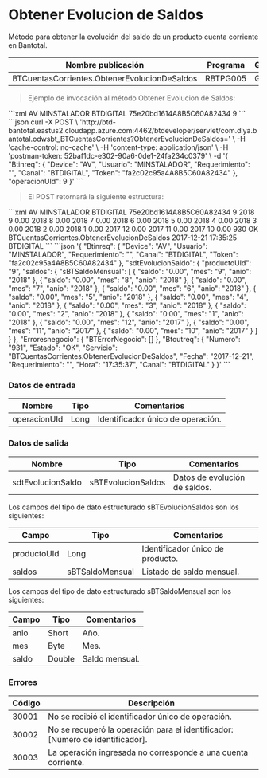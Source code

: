 # Obtener Evolucion de Saldos 

Método para obtener la evolución del saldo de un producto cuenta corriente en Bantotal. 

Nombre publicación | Programa | Global/País 
--------- | ----------- | ----------- 
BTCuentasCorrientes.ObtenerEvolucionDeSaldos | RBTPG005 | Global 

> Ejemplo de invocación al método Obtener Evolucion de Saldos: 

<code-group> 
<code-block title="XML" active> 
```xml 
<soapenv:Envelope xmlns:soapenv="http://schemas.xmlsoap.org/soap/envelope/" xmlns:bts="http://uy.com.dlya.bantotal/BTSOA/"> 
   <soapenv:Header/> 
   <soapenv:Body> 
      <bts:BTCuentasCorrientes.ObtenerEvolucionDeSaldos> 
         <bts:Btinreq> 
            <bts:Device>AV</bts:Device> 
            <bts:Usuario>MINSTALADOR</bts:Usuario> 
            <bts:Requerimiento/> 
            <bts:Canal>BTDIGITAL</bts:Canal> 
            <bts:Token>75e20bd1614A8B5C60A82434</bts:Token> 
         </bts:Btinreq> 
         <bts:operacionUId>9</bts:operacionUId> 
      </bts:BTCuentasCorrientes.ObtenerEvolucionDeSaldos> 
   </soapenv:Body> 
</soapenv:Envelope> 
``` 
</code-block> 

<code-block title="JSON"> 
```json 
curl -X POST \ 
  'http://btd-bantotal.eastus2.cloudapp.azure.com:4462/btdeveloper/servlet/com.dlya.bantotal.odwsbt_BTCuentasCorrientes?ObtenerEvolucionDeSaldos=' \ 
  -H 'cache-control: no-cache' \ 
  -H 'content-type: application/json' \ 
  -H 'postman-token: 52baf1dc-e302-90a6-0de1-24fa234c0379' \ 
  -d '{ 
	"Btinreq": { 
		"Device": "AV", 
		"Usuario": "MINSTALADOR", 
		"Requerimiento": "", 
		"Canal": "BTDIGITAL", 
		"Token": "fa2c02c95a4A8B5C60A82434" 
	}, 
    "operacionUId": 9 
}' 
``` 
</code-block> 
</code-group> 

> El POST retornará la siguiente estructura: 

<code-group> 
<code-block title="XML" active> 
```xml 
<SOAP-ENV:Envelope xmlns:SOAP-ENV="http://schemas.xmlsoap.org/soap/envelope/" xmlns:xsd="http://www.w3.org/2001/XMLSchema" xmlns:SOAP-ENC="http://schemas.xmlsoap.org/soap/encoding/" xmlns:xsi="http://www.w3.org/2001/XMLSchema-instance"> 
   <SOAP-ENV:Body> 
      <BTCuentasCorrientes.ObtenerEvolucionDeSaldosResponse xmlns="http://uy.com.dlya.bantotal/BTSOA/"> 
         <Btinreq> 
            <Device>AV</Device> 
            <Usuario>MINSTALADOR</Usuario> 
            <Requerimiento/> 
            <Canal>BTDIGITAL</Canal> 
            <Token>75e20bd1614A8B5C60A82434</Token> 
         </Btinreq> 
         <sdtEvolucionSaldo> 
            <productoUId>9</productoUId> 
            <saldos> 
               <sBTSaldoMensual> 
                  <anio>2018</anio> 
                  <mes>9</mes> 
                  <saldo>0.00</saldo> 
               </sBTSaldoMensual> 
               <sBTSaldoMensual> 
                  <anio>2018</anio> 
                  <mes>8</mes> 
                  <saldo>0.00</saldo> 
               </sBTSaldoMensual> 
               <sBTSaldoMensual> 
                  <anio>2018</anio> 
                  <mes>7</mes> 
                  <saldo>0.00</saldo> 
               </sBTSaldoMensual> 
               <sBTSaldoMensual> 
                  <anio>2018</anio> 
                  <mes>6</mes> 
                  <saldo>0.00</saldo> 
               </sBTSaldoMensual> 
               <sBTSaldoMensual> 
                  <anio>2018</anio> 
                  <mes>5</mes> 
                  <saldo>0.00</saldo> 
               </sBTSaldoMensual> 
               <sBTSaldoMensual> 
                  <anio>2018</anio> 
                  <mes>4</mes> 
                  <saldo>0.00</saldo> 
               </sBTSaldoMensual> 
               <sBTSaldoMensual> 
                  <anio>2018</anio> 
                  <mes>3</mes> 
                  <saldo>0.00</saldo> 
               </sBTSaldoMensual> 
               <sBTSaldoMensual> 
                  <anio>2018</anio> 
                  <mes>2</mes> 
                  <saldo>0.00</saldo> 
               </sBTSaldoMensual> 
               <sBTSaldoMensual> 
                  <anio>2018</anio> 
                  <mes>1</mes> 
                  <saldo>0.00</saldo> 
               </sBTSaldoMensual> 
               <sBTSaldoMensual> 
                  <anio>2017</anio> 
                  <mes>12</mes> 
                  <saldo>0.00</saldo> 
               </sBTSaldoMensual> 
               <sBTSaldoMensual> 
                  <anio>2017</anio> 
                  <mes>11</mes> 
                  <saldo>0.00</saldo> 
               </sBTSaldoMensual> 
               <sBTSaldoMensual> 
                  <anio>2017</anio> 
                  <mes>10</mes> 
                  <saldo>0.00</saldo> 
               </sBTSaldoMensual> 
            </saldos> 
         </sdtEvolucionSaldo> 
         <Erroresnegocio></Erroresnegocio> 
         <Btoutreq> 
            <Numero>930</Numero> 
            <Estado>OK</Estado> 
            <Servicio>BTCuentasCorrientes.ObtenerEvolucionDeSaldos</Servicio> 
            <Fecha>2017-12-21</Fecha> 
            <Requerimiento/> 
            <Hora>17:35:25</Hora> 
            <Canal>BTDIGITAL</Canal> 
         </Btoutreq> 
      </BTCuentasCorrientes.ObtenerEvolucionDeSaldosResponse> 
   </SOAP-ENV:Body> 
</SOAP-ENV:Envelope> 
``` 
</code-block> 

<code-block title="JSON"> 
```json 
'{ 
	"Btinreq": { 
		"Device": "AV", 
		"Usuario": "MINSTALADOR", 
		"Requerimiento": "", 
		"Canal": "BTDIGITAL", 
		"Token": "fa2c02c95a4A8B5C60A82434" 
	}, 
    "sdtEvolucionSaldo": { 
        "productoUId": "9", 
        "saldos": { 
            "sBTSaldoMensual": [ 
                { 
                    "saldo": "0.00", 
                    "mes": "9", 
                    "anio": "2018" 
                }, 
                { 
                    "saldo": "0.00", 
                    "mes": "8", 
                    "anio": "2018" 
                }, 
                { 
                    "saldo": "0.00", 
                    "mes": "7", 
                    "anio": "2018" 
                }, 
                { 
                    "saldo": "0.00", 
                    "mes": "6", 
                    "anio": "2018" 
                }, 
                { 
                    "saldo": "0.00", 
                    "mes": "5", 
                    "anio": "2018" 
                }, 
                { 
                    "saldo": "0.00", 
                    "mes": "4", 
                    "anio": "2018" 
                }, 
                { 
                    "saldo": "0.00", 
                    "mes": "3", 
                    "anio": "2018" 
                }, 
                { 
                    "saldo": "0.00", 
                    "mes": "2", 
                    "anio": "2018" 
                }, 
                { 
                    "saldo": "0.00", 
                    "mes": "1", 
                    "anio": "2018" 
                }, 
                { 
                    "saldo": "0.00", 
                    "mes": "12", 
                    "anio": "2017" 
                }, 
                { 
                    "saldo": "0.00", 
                    "mes": "11", 
                    "anio": "2017" 
                }, 
                { 
                    "saldo": "0.00", 
                    "mes": "10", 
                    "anio": "2017" 
                } 
            ] 
        } 
    }, 
    "Erroresnegocio": { 
        "BTErrorNegocio": [] 
    }, 
    "Btoutreq": { 
        "Numero": "931", 
        "Estado": "OK", 
        "Servicio": "BTCuentasCorrientes.ObtenerEvolucionDeSaldos", 
        "Fecha": "2017-12-21", 
        "Requerimiento": "", 
        "Hora": "17:35:37", 
        "Canal": "BTDIGITAL" 
    } 
}' 
``` 
</code-block> 
</code-group> 

### Datos de entrada 

Nombre | Tipo | Comentarios 
--------- | ----------- | ----------- 
operacionUId | Long | Identificador único de operación. 

### Datos de salida 

Nombre | Tipo | Comentarios 
--------- | ----------- | ----------- 
sdtEvolucionSaldo | sBTEvolucionSaldos | Datos de evolución de saldos. 

Los campos del tipo de dato estructurado sBTEvolucionSaldos son los siguientes: 

Campo | Tipo | Comentarios 
--------- | ----------- | ----------- 
productoUId | Long | Identificador único de producto. 
saldos | sBTSaldoMensual | Listado de saldo mensual. 

Los campos del tipo de dato estructurado sBTSaldoMensual son los siguientes:  

Campo | Tipo | Comentarios 
--------- | ----------- | ----------- 
anio | Short | Año. 
mes | Byte | Mes. 
saldo | Double | Saldo mensual. 

### Errores 

Código | Descripción 
--------- | ----------- 
30001 | No se recibió el identificador único de operación. 
30002 | No se recuperó la operación para el identificador: [Número de identificador]. 
30003 | La operación ingresada no corresponde a una cuenta corriente. 

 

